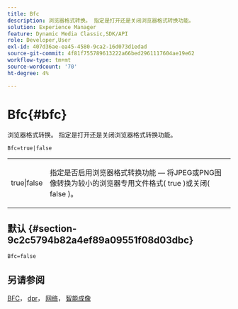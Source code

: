 ```yaml
---
title: Bfc
description: 浏览器格式转换。 指定是打开还是关闭浏览器格式转换功能。
solution: Experience Manager
feature: Dynamic Media Classic,SDK/API
role: Developer,User
exl-id: 407d36ae-ea45-4580-9ca2-16d073d1edad
source-git-commit: 4f81f755789613222a66bed2961117604ae19e62
workflow-type: tm+mt
source-wordcount: '70'
ht-degree: 4%

---
```


# Bfc{#bfc}

浏览器格式转换。 指定是打开还是关闭浏览器格式转换功能。

<!--<a id="section_2768B2BEEE214676AA32F17E2A0E3343"></a>-->

`Bfc=true|false`

<table id="simpletable_998CF426296945FEA48D19E33B71A17E"> 
 <tr class="strow"> 
  <td class="stentry"> <p> <span class="codeph"> true|false </span> </p> </td> 
  <td class="stentry"> <p>指定是否启用浏览器格式转换功能 — 将JPEG或PNG图像转换为较小的浏览器专用文件格式( <span class="codeph"> true </span>)或关闭( <span class="codeph"> false </span>)。 </p> </td> 
 </tr> 
</table>

## 默认 {#section-9c2c5794b82a4ef89a09551f08d03dbc}

`Bfc=false`

## 另请参阅

[BFC](/help/aem-is-ir-api/is-api/image-catalog/image-serving-api-ref/c-image-catalog-reference/c-attributes-reference/r-bfc.md)， [dpr](/help/aem-is-ir-api/is-api/http-ref/image-serving-api-ref/c-http-protocol-reference/c-command-reference/r-dpr.md)， [网络](/help/aem-is-ir-api/is-api/http-ref/image-serving-api-ref/c-http-protocol-reference/c-command-reference/r-network.md)， [智能成像](https://experienceleague.adobe.com/docs/experience-manager-cloud-service/content/assets/dynamicmedia/imaging-faq.html?lang=en)

